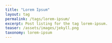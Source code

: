 ```yaml
---
title: "Lorem Ipsum"
layout: tag
permalink: /tags/lorem-ipsum/
excerpt: Post listing for the tag lorem-ipsum.
teaser: /assets/images/jekyll.png
taxonomy: lorem-ipsum
---
```

